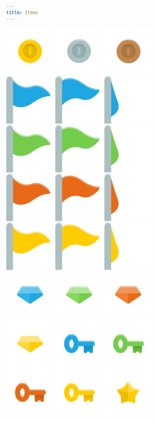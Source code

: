 ```yaml
---
title: Items
---
```

![](coingold.png)
![](coinsilver.png)
![](coinbronze.png)
![](flagblue1.png)
![](flagblue2.png)
![](flagblue_down.png)
![](flaggreen1.png)
![](flaggreen2.png)
![](flaggreen_down.png)
![](flagred1.png)
![](flagred2.png)
![](flagred_down.png)
![](flagyellow1.png)
![](flagyellow2.png)
![](flagyellow_down.png)
![](gemBlue.png)
![](gemGreen.png)
![](gemRed.png)
![](gemYellow.png)
![](keyblue.png)
![](keygreen.png)
![](keyred.png)
![](keyyellow.png)
![](star.png)
